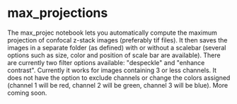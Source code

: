 # max_projections

The max_projec notebook lets you automatically compute the maximum projection of confocal z-stack images (preferably tif files). It then saves the images in a separate folder (as defined) with or without a scalebar (several options such as size, color and position of scale bar are available). There are currently two filter options available: "despeckle" and "enhance contrast". Currently it works for images containing 3 or less channels. It does not have the option to exclude channels or change the colors assigned (channel 1 will be red, channel 2 will be green, channel 3 will be blue). More coming soon.
